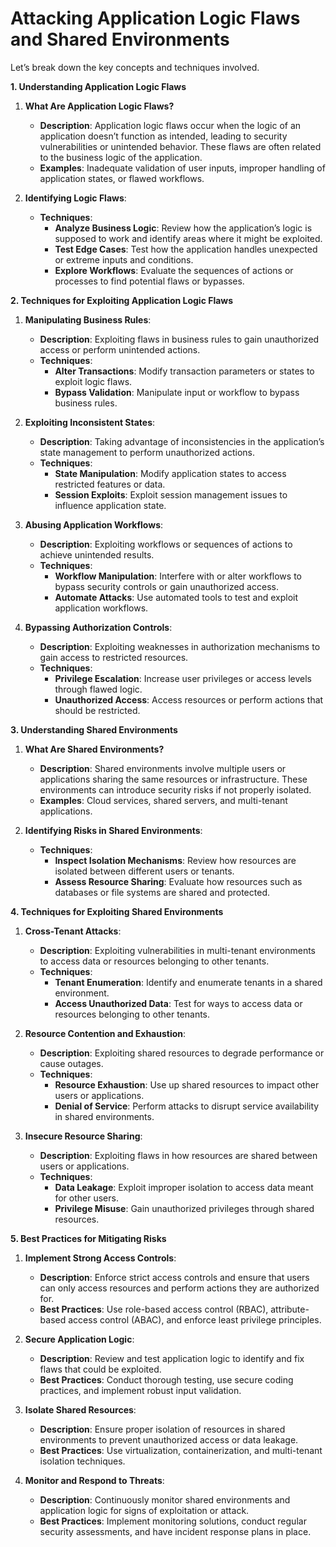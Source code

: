 # Attacking Application Logic Flaws and Shared Environments

Let’s break down the key concepts and techniques involved.

**1. Understanding Application Logic Flaws**

1. **What Are Application Logic Flaws?**
   - **Description**: Application logic flaws occur when the logic of an application doesn’t function as intended, leading to security vulnerabilities or unintended behavior. These flaws are often related to the business logic of the application.
   - **Examples**: Inadequate validation of user inputs, improper handling of application states, or flawed workflows.

2. **Identifying Logic Flaws**:
   - **Techniques**:
     - **Analyze Business Logic**: Review how the application’s logic is supposed to work and identify areas where it might be exploited.
     - **Test Edge Cases**: Test how the application handles unexpected or extreme inputs and conditions.
     - **Explore Workflows**: Evaluate the sequences of actions or processes to find potential flaws or bypasses.

**2. Techniques for Exploiting Application Logic Flaws**

1. **Manipulating Business Rules**:
   - **Description**: Exploiting flaws in business rules to gain unauthorized access or perform unintended actions.
   - **Techniques**:
     - **Alter Transactions**: Modify transaction parameters or states to exploit logic flaws.
     - **Bypass Validation**: Manipulate input or workflow to bypass business rules.

2. **Exploiting Inconsistent States**:
   - **Description**: Taking advantage of inconsistencies in the application’s state management to perform unauthorized actions.
   - **Techniques**:
     - **State Manipulation**: Modify application states to access restricted features or data.
     - **Session Exploits**: Exploit session management issues to influence application state.

3. **Abusing Application Workflows**:
   - **Description**: Exploiting workflows or sequences of actions to achieve unintended results.
   - **Techniques**:
     - **Workflow Manipulation**: Interfere with or alter workflows to bypass security controls or gain unauthorized access.
     - **Automate Attacks**: Use automated tools to test and exploit application workflows.

4. **Bypassing Authorization Controls**:
   - **Description**: Exploiting weaknesses in authorization mechanisms to gain access to restricted resources.
   - **Techniques**:
     - **Privilege Escalation**: Increase user privileges or access levels through flawed logic.
     - **Unauthorized Access**: Access resources or perform actions that should be restricted.

**3. Understanding Shared Environments**

1. **What Are Shared Environments?**
   - **Description**: Shared environments involve multiple users or applications sharing the same resources or infrastructure. These environments can introduce security risks if not properly isolated.
   - **Examples**: Cloud services, shared servers, and multi-tenant applications.

2. **Identifying Risks in Shared Environments**:
   - **Techniques**:
     - **Inspect Isolation Mechanisms**: Review how resources are isolated between different users or tenants.
     - **Assess Resource Sharing**: Evaluate how resources such as databases or file systems are shared and protected.

**4. Techniques for Exploiting Shared Environments**

1. **Cross-Tenant Attacks**:
   - **Description**: Exploiting vulnerabilities in multi-tenant environments to access data or resources belonging to other tenants.
   - **Techniques**:
     - **Tenant Enumeration**: Identify and enumerate tenants in a shared environment.
     - **Access Unauthorized Data**: Test for ways to access data or resources belonging to other tenants.

2. **Resource Contention and Exhaustion**:
   - **Description**: Exploiting shared resources to degrade performance or cause outages.
   - **Techniques**:
     - **Resource Exhaustion**: Use up shared resources to impact other users or applications.
     - **Denial of Service**: Perform attacks to disrupt service availability in shared environments.

3. **Insecure Resource Sharing**:
   - **Description**: Exploiting flaws in how resources are shared between users or applications.
   - **Techniques**:
     - **Data Leakage**: Exploit improper isolation to access data meant for other users.
     - **Privilege Misuse**: Gain unauthorized privileges through shared resources.

**5. Best Practices for Mitigating Risks**

1. **Implement Strong Access Controls**:
   - **Description**: Enforce strict access controls and ensure that users can only access resources and perform actions they are authorized for.
   - **Best Practices**: Use role-based access control (RBAC), attribute-based access control (ABAC), and enforce least privilege principles.

2. **Secure Application Logic**:
   - **Description**: Review and test application logic to identify and fix flaws that could be exploited.
   - **Best Practices**: Conduct thorough testing, use secure coding practices, and implement robust input validation.

3. **Isolate Shared Resources**:
   - **Description**: Ensure proper isolation of resources in shared environments to prevent unauthorized access or data leakage.
   - **Best Practices**: Use virtualization, containerization, and multi-tenant isolation techniques.

4. **Monitor and Respond to Threats**:
   - **Description**: Continuously monitor shared environments and application logic for signs of exploitation or attack.
   - **Best Practices**: Implement monitoring solutions, conduct regular security assessments, and have incident response plans in place.
